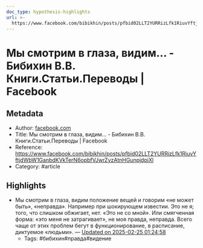 ```yaml
---
doc_type: hypothesis-highlights
url: >-
  https://www.facebook.com/bibikhin/posts/pfbid02LLT2YURRizLfk1RiuvYftjdWbW1GanbdKVkTerN6opbfVJwrZyzAtnHGunpjdpiXl
---
```

# Мы смотрим в глаза, видим... - Бибихин В.В. Книги.Статьи.Переводы | Facebook

## Metadata
- Author: [facebook.com]()
- Title: Мы смотрим в глаза, видим... - Бибихин В.В. Книги.Статьи.Переводы | Facebook
- Reference: https://www.facebook.com/bibikhin/posts/pfbid02LLT2YURRizLfk1RiuvYftjdWbW1GanbdKVkTerN6opbfVJwrZyzAtnHGunpjdpiXl
- Category: #article

## Highlights
- Мы смотрим в глаза, видим положение вещей и говорим «не может быть», «неправда». Например при шокирующем известии. Это не я; того, что слишком обжигает, нет. «Это не со мной». Или смягченная форма: «это меня не затрагивает», не моя правда, неправда. Всего чаще от этих проблем бегут в функционирование, в расписание, диктуемое «людьми». — [Updated on 2025-02-25 01:24:58](https://hyp.is/LijzlvL-Ee-l8FPq4Qr5wA/www.facebook.com/bibikhin/posts/pfbid02LLT2YURRizLfk1RiuvYftjdWbW1GanbdKVkTerN6opbfVJwrZyzAtnHGunpjdpiXl)
   - Tags: #бибихин#правда#видение
